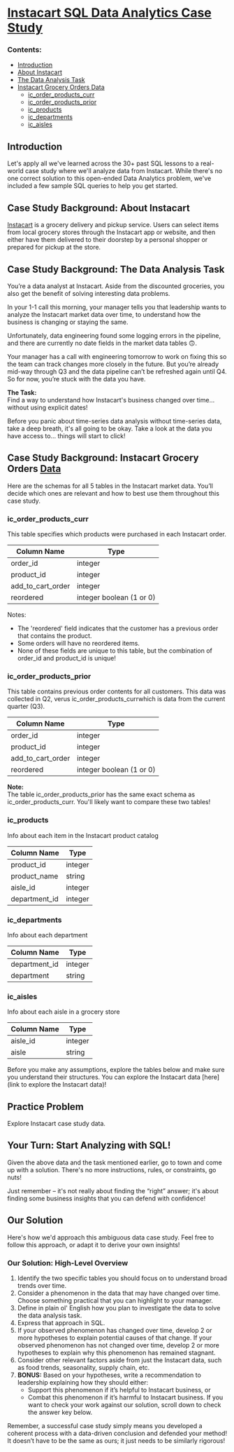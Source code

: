 # [Instacart SQL Data Analytics Case Study](https://datalemur.com/sql-tutorial/instacart-sql-data-analytics-case-study)

### Contents:
- [Introduction](#introduction)
- [About Instacart](#case-study-background-about-instacart)
- [The Data Analysis Task](#case-study-background-the-data-analysis-task)
- [Instacart Grocery Orders Data](#case-study-background-instacart-grocery-orders-data)
  - [ic_order_products_curr](#ic_order_products_curr)
  - [ic_order_products_prior](#ic_order_products_prior)
  - [ic_products](#ic_products)
  - [ic_departments](#ic_departments)
  - [ic_aisles](#ic_aisles)

## Introduction
Let's apply all we've learned across the 30+ past SQL lessons to a real-world case study where we'll analyze data from Instacart. While there's no one correct solution to this open-ended Data Analytics problem, we've included a few sample SQL queries to help you get started.

## Case Study Background: About Instacart
[Instacart](https://www.instacart.com/) is a grocery delivery and pickup service. Users can select items from local grocery stores through the Instacart app or website, and then either have them delivered to their doorstep by a personal shopper or prepared for pickup at the store.

## Case Study Background: The Data Analysis Task
You’re a data analyst at Instacart. Aside from the discounted groceries, you also get the benefit of solving interesting data problems.

In your 1-1 call this morning, your manager tells you that leadership wants to analyze the Instacart market data over time, to understand how the business is changing or staying the same.

Unfortunately, data engineering found some logging errors in the pipeline, and there are currently no date fields in the market data tables 🙃.

Your manager has a call with engineering tomorrow to work on fixing this so the team can track changes more closely in the future. But you’re already mid-way through Q3 and the data pipeline can’t be refreshed again until Q4. So for now, you’re stuck with the data you have.

**The Task:**  
Find a way to understand how Instacart's business changed over time…without using explicit dates!

Before you panic about time-series data analysis without time-series data, take a deep breath, it's all going to be okay. Take a look at the data you have access to... things will start to click!

## Case Study Background: Instacart Grocery Orders [Data](https://www.kaggle.com/competitions/instacart-market-basket-analysis/data)
Here are the schemas for all 5 tables in the Instacart market data. You’ll decide which ones are relevant and how to best use them throughout this case study.

### ic_order_products_curr
This table specifies which products were purchased in each Instacart order.

| Column Name        | Type     |
|--------------------|----------|
| order_id           | integer  |
| product_id         | integer  |
| add_to_cart_order  | integer  |
| reordered          | integer boolean (1 or 0) |

Notes:
- The 'reordered' field indicates that the customer has a previous order that contains the product.
- Some orders will have no reordered items.
- None of these fields are unique to this table, but the combination of order_id and product_id is unique!

### ic_order_products_prior
This table contains previous order contents for all customers. This data was collected in Q2, verus ic_order_products_currwhich is data from the current quarter (Q3).

| Column Name        | Type     |
|--------------------|----------|
| order_id           | integer  |
| product_id         | integer  |
| add_to_cart_order  | integer  |
| reordered          | integer boolean (1 or 0) |

**Note:**  
The table ic_order_products_prior has the same exact schema as ic_order_products_curr. You'll likely want to compare these two tables!

### ic_products
Info about each item in the Instacart product catalog

| Column Name   | Type    |
|---------------|---------|
| product_id    | integer |
| product_name  | string  |
| aisle_id      | integer |
| department_id | integer |

### ic_departments
Info about each department

| Column Name   | Type    |
|---------------|---------|
| department_id | integer |
| department    | string  |

### ic_aisles
Info about each aisle in a grocery store

| Column Name   | Type    |
|---------------|---------|
| aisle_id      | integer |
| aisle         | string  |

Before you make any assumptions, explore the tables below and make sure you understand their structures. You can explore the Instacart data [here](link to explore the Instacart data)!

## Practice Problem
Explore Instacart case study data.

## Your Turn: Start Analyzing with SQL!
Given the above data and the task mentioned earlier, go to town and come up with a solution. There's no more instructions, rules, or constraints, go nuts!

Just remember – it's not really about finding the “right” answer; it's about finding some business insights that you can defend with confidence!

## Our Solution
Here's how we'd approach this ambiguous data case study. Feel free to follow this approach, or adapt it to derive your own insights!

### Our Solution: High-Level Overview
1. Identify the two specific tables you should focus on to understand broad trends over time.
2. Consider a phenomenon in the data that may have changed over time. Choose something practical that you can highlight to your manager.
3. Define in plain ol' English how you plan to investigate the data to solve the data analysis task.
4. Express that approach in SQL.
5. If your observed phenomenon has changed over time, develop 2 or more hypotheses to explain potential causes of that change. If your observed phenomenon has not changed over time, develop 2 or more hypotheses to explain why this phenomenon has remained stagnant.
6. Consider other relevant factors aside from just the Instacart data, such as food trends, seasonality, supply chain, etc.
7. **BONUS:** Based on your hypotheses, write a recommendation to leadership explaining how they should either:
   - Support this phenomenon if it’s helpful to Instacart business, or
   - Combat this phenomenon if it’s harmful to Instacart business.
If you want to check your work against our solution, scroll down to check the answer key below.

Remember, a successful case study simply means you developed a coherent process with a data-driven conclusion and defended your method! It doesn’t have to be the same as ours; it just needs to be similarly rigorous!
